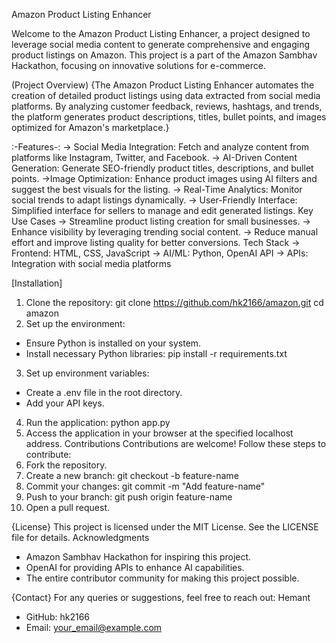 Amazon Product Listing Enhancer


Welcome to the Amazon Product Listing Enhancer, a project designed to leverage social media
content
to generate comprehensive and engaging product listings on Amazon. This project is a part of the
Amazon Sambhav Hackathon, focusing on innovative solutions for e-commerce.


(Project Overview)
{The Amazon Product Listing Enhancer automates the creation of detailed product listings using data
extracted from social media platforms. By analyzing customer feedback, reviews, hashtags, and
trends, the platform generates product descriptions, titles, bullet points, and images optimized for Amazon's
marketplace.}



:-Features-:
-> Social Media Integration: Fetch and analyze content from platforms like Instagram, Twitter, and
Facebook.
-> AI-Driven Content Generation: Generate SEO-friendly product titles, descriptions, and bullet points.
->Image Optimization: Enhance product images using AI filters and suggest the best visuals for the
listing.
-> Real-Time Analytics: Monitor social trends to adapt listings dynamically.
-> User-Friendly Interface: Simplified interface for sellers to manage and edit generated listings.
Key Use Cases
-> Streamline product listing creation for small businesses.
-> Enhance visibility by leveraging trending social content.
-> Reduce manual effort and improve listing quality for better conversions.
Tech Stack
-> Frontend: HTML, CSS, JavaScript
-> AI/ML: Python, OpenAI API
-> APIs: Integration with social media platforms



[Installation]
1. Clone the repository:
git clone https://github.com/hk2166/amazon.git
cd amazon
2. Set up the environment:
- Ensure Python is installed on your system.
- Install necessary Python libraries:
pip install -r requirements.txt
3. Set up environment variables:
- Create a .env file in the root directory.
- Add your API keys.
4. Run the application:
python app.py
5. Access the application in your browser at the specified localhost address.
Contributions
Contributions are welcome! Follow these steps to contribute:
1. Fork the repository.
2. Create a new branch:
git checkout -b feature-name
3. Commit your changes:
git commit -m "Add feature-name"
4. Push to your branch:
git push origin feature-name
5. Open a pull request.


{License}
This project is licensed under the MIT License. See the LICENSE file for details.
Acknowledgments
- Amazon Sambhav Hackathon for inspiring this project.
- OpenAI for providing APIs to enhance AI capabilities.
- The entire contributor community for making this project possible.



{Contact}
For any queries or suggestions, feel free to reach out:
Hemant
- GitHub: hk2166
- Email: your_email@example.com
